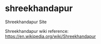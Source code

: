 # shreekhandapur
Shreekhandapur Site

Shreekhandapur wiki reference: https://en.wikipedia.org/wiki/Shreekhandapur
